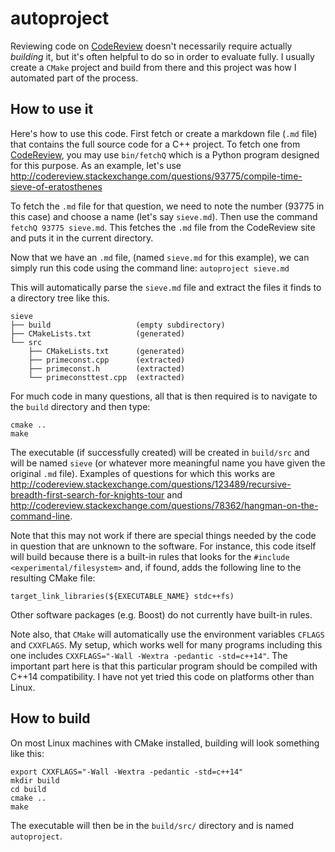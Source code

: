 # autoproject
Reviewing code on [CodeReview](http://codereview.stackexchange.com) doesn't necessarily require actually *building* it, but it's often helpful to do so in order to evaluate fully.  I usually create a `CMake` project and build from there and this project was how I automated part of the process.  

## How to use it
Here's how to use this code.  First fetch or create a markdown file (`.md` file) that contains the full source code for a C++ project.  To fetch one from [CodeReview](http://codereview.stackexchange.com), you may use `bin/fetchQ` which is a Python program designed for this purpose.  As an example, let's use http://codereview.stackexchange.com/questions/93775/compile-time-sieve-of-eratosthenes 

To fetch the `.md` file for that question, we need to note the number (93775 in this case) and choose a name (let's say `sieve.md`).  Then use the command `fetchQ 93775 sieve.md`.  This fetches the `.md` file from the CodeReview site and puts it in the current directory.   

Now that we have an `.md` file, (named `sieve.md` for this example), we can simply run this code using the command line: `autoproject sieve.md`

This will automatically parse the `sieve.md` file and extract the files it finds to a directory tree like this.

<!-- language: lang-none -->

    sieve
    ├── build                   (empty subdirectory)
    ├── CMakeLists.txt          (generated)
    └── src
        ├── CMakeLists.txt      (generated)
        ├── primeconst.cpp      (extracted)
        ├── primeconst.h        (extracted)
        └── primeconsttest.cpp  (extracted)

For much code in many questions, all that is then required is to navigate to the `build` directory and then type:

    cmake ..
    make 

The executable (if successfully created) will be created in `build/src` and will be named `sieve` (or whatever more meaningful name you have given the original `.md` file).  Examples of questions for which this works are http://codereview.stackexchange.com/questions/123489/recursive-breadth-first-search-for-knights-tour and http://codereview.stackexchange.com/questions/78362/hangman-on-the-command-line.

Note that this may not work if there are special things needed by the code in question that are unknown to the software.  For instance, this code itself will build because there is a built-in rules that looks for the `#include <experimental/filesystem>` and, if found, adds the following line to the resulting CMake file:

    target_link_libraries(${EXECUTABLE_NAME} stdc++fs)

Other software packages (e.g. Boost) do not currently have built-in rules.

Note also, that `CMake` will automatically use the environment variables `CFLAGS` and `CXXFLAGS`.  My setup, which works well for many programs including this one includes `CXXFLAGS="-Wall -Wextra -pedantic -std=c++14"`.  The important part here is that this particular program should be compiled with C++14 compatibility.  I have not yet tried this code on platforms other than Linux.

## How to build

On most Linux machines with CMake installed, building will look something like this:

    export CXXFLAGS="-Wall -Wextra -pedantic -std=c++14"
    mkdir build
    cd build
    cmake ..
    make

The executable will then be in the `build/src/` directory and is named `autoproject`.
